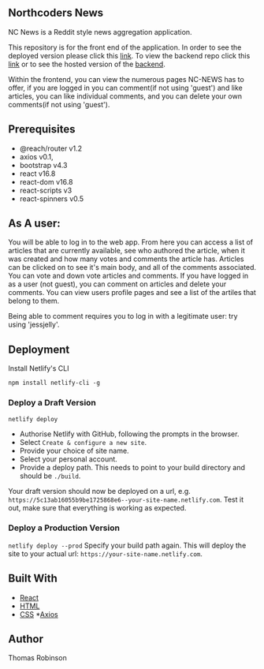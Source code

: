 ## Northcoders News

NC News is a Reddit style news aggregation application.

This repository is for the front end of the application. In order to see the deployed version please click this [link](https://react-nc-news.netlify.com). To view the backend repo click this [link](https://github.com/trozay/nc-news-be/) or to see the hosted version of the [backend](https://new-nc-app.herokuapp.com/api).

Within the frontend, you can view the numerous pages NC-NEWS has to offer, if you are logged in you can comment(if not using 'guest') and like articles, you can like individual comments, and you can delete your own comments(if not using 'guest').

## Prerequisites
- @reach/router v1.2
- axios v0.1,
- bootstrap v4.3
- react v16.8
- react-dom v16.8
- react-scripts v3
- react-spinners v0.5

## As A user:
You will be able to log in to the web app. From here you can access a list of articles that are currently available, see who authored the article, when it was created and how many votes and comments the article has. Articles can be clicked on to see it's main body, and all of the comments associated. You can vote and down vote articles and comments. If you have logged in as a user (not guest), you can comment on articles and delete your comments. You can view users profile pages and see a list of the artiles that belong to them.

Being able to comment requires you to log in with a legitimate user: try using 'jessjelly'.

## Deployment

Install Netlify's CLI

```
npm install netlify-cli -g
```
### Deploy a Draft Version

`netlify deploy`

- Authorise Netlify with GitHub, following the prompts in the browser.
- Select `Create & configure a new site`.
- Provide your choice of site name.
- Select your personal account.
- Provide a deploy path. This needs to point to your build directory and should be `./build`.

Your draft version should now be deployed on a url, e.g. `https://5c13ab16055b9be1725868e6--your-site-name.netlify.com`.
Test it out, make sure that everything is working as expected.

### Deploy a Production Version

`netlify deploy --prod`
Specify your build path again.
This will deploy the site to your actual url: `https://your-site-name.netlify.com`.


## Built With

* [React](https://reactjs.org/)
* [HTML](https://developer.mozilla.org/en-US/docs/Web/HTML)
* [CSS](https://developer.mozilla.org/en-US/docs/Web/CSS)
*[Axios](https://www.npmjs.com/package/axios)

## Author

Thomas Robinson
